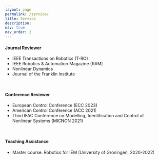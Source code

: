 ```yaml
---
layout: page
permalink: /service/
title: Service
description: 
nav: true
nav_order: 3
---
```



#### Journal Reviewer  
- IEEE Transactions on Robotics (T-RO)
- IEEE Robotics & Automation Magazine (RAM) 
- Nonlinear Dynamics
- Journal of the Franklin Institute

<br>

#### Conference Reviewer
- European Control Conference (ECC 2023)
- American Control Conference (ACC 2021)
- Third IFAC Conference on Modelling, Identification and Control of Nonlinear Systems (MICNON 2021)

<br>

#### Teaching Assistance
- Master course: Robotics for IEM (University of Groningen, 2020-2022)

